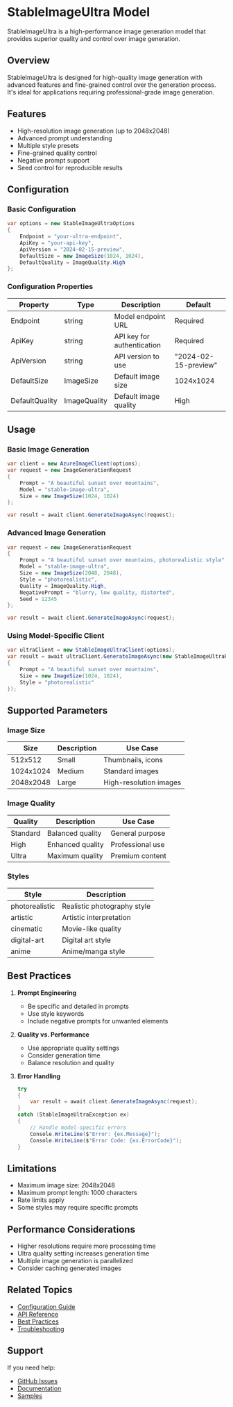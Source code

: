 # StableImageUltra Model

StableImageUltra is a high-performance image generation model that provides superior quality and control over image generation.

## Overview

StableImageUltra is designed for high-quality image generation with advanced features and fine-grained control over the generation process. It's ideal for applications requiring professional-grade image generation.

## Features

- High-resolution image generation (up to 2048x2048)
- Advanced prompt understanding
- Multiple style presets
- Fine-grained quality control
- Negative prompt support
- Seed control for reproducible results

## Configuration

### Basic Configuration

```csharp
var options = new StableImageUltraOptions
{
    Endpoint = "your-ultra-endpoint",
    ApiKey = "your-api-key",
    ApiVersion = "2024-02-15-preview",
    DefaultSize = new ImageSize(1024, 1024),
    DefaultQuality = ImageQuality.High
};
```

### Configuration Properties

| Property | Type | Description | Default |
|----------|------|-------------|---------|
| Endpoint | string | Model endpoint URL | Required |
| ApiKey | string | API key for authentication | Required |
| ApiVersion | string | API version to use | "2024-02-15-preview" |
| DefaultSize | ImageSize | Default image size | 1024x1024 |
| DefaultQuality | ImageQuality | Default image quality | High |

## Usage

### Basic Image Generation

```csharp
var client = new AzureImageClient(options);
var request = new ImageGenerationRequest
{
    Prompt = "A beautiful sunset over mountains",
    Model = "stable-image-ultra",
    Size = new ImageSize(1024, 1024)
};

var result = await client.GenerateImageAsync(request);
```

### Advanced Image Generation

```csharp
var request = new ImageGenerationRequest
{
    Prompt = "A beautiful sunset over mountains, photorealistic style",
    Model = "stable-image-ultra",
    Size = new ImageSize(2048, 2048),
    Style = "photorealistic",
    Quality = ImageQuality.High,
    NegativePrompt = "blurry, low quality, distorted",
    Seed = 12345
};

var result = await client.GenerateImageAsync(request);
```

### Using Model-Specific Client

```csharp
var ultraClient = new StableImageUltraClient(options);
var result = await ultraClient.GenerateImageAsync(new StableImageUltraRequest
{
    Prompt = "A beautiful sunset over mountains",
    Size = new ImageSize(1024, 1024),
    Style = "photorealistic"
});
```

## Supported Parameters

### Image Size

| Size | Description | Use Case |
|------|-------------|----------|
| 512x512 | Small | Thumbnails, icons |
| 1024x1024 | Medium | Standard images |
| 2048x2048 | Large | High-resolution images |

### Image Quality

| Quality | Description | Use Case |
|---------|-------------|----------|
| Standard | Balanced quality | General purpose |
| High | Enhanced quality | Professional use |
| Ultra | Maximum quality | Premium content |

### Styles

| Style | Description |
|-------|-------------|
| photorealistic | Realistic photography style |
| artistic | Artistic interpretation |
| cinematic | Movie-like quality |
| digital-art | Digital art style |
| anime | Anime/manga style |

## Best Practices

1. **Prompt Engineering**
   - Be specific and detailed in prompts
   - Use style keywords
   - Include negative prompts for unwanted elements

2. **Quality vs. Performance**
   - Use appropriate quality settings
   - Consider generation time
   - Balance resolution and quality

3. **Error Handling**
   ```csharp
   try
   {
       var result = await client.GenerateImageAsync(request);
   }
   catch (StableImageUltraException ex)
   {
       // Handle model-specific errors
       Console.WriteLine($"Error: {ex.Message}");
       Console.WriteLine($"Error Code: {ex.ErrorCode}");
   }
   ```

## Limitations

- Maximum image size: 2048x2048
- Maximum prompt length: 1000 characters
- Rate limits apply
- Some styles may require specific prompts

## Performance Considerations

- Higher resolutions require more processing time
- Ultra quality setting increases generation time
- Multiple image generation is parallelized
- Consider caching generated images

## Related Topics

- [Configuration Guide](../../Getting-Started/Configuration.md)
- [API Reference](../../API-Reference/IAzureImageClient.md)
- [Best Practices](../../Best-Practices/Performance.md)
- [Troubleshooting](../../Troubleshooting/Common-Issues.md)

## Support

If you need help:

- [GitHub Issues](https://github.com/DrHazemAli/AzureImageSDK/issues)
- [Documentation](https://github.com/DrHazemAli/AzureImageSDK/wiki)
- [Samples](https://github.com/DrHazemAli/AzureImageSDK/tree/main/samples) 